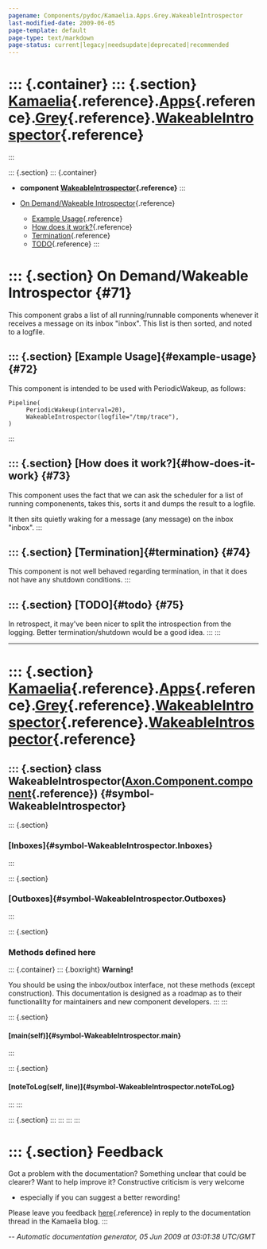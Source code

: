 ```yaml
---
pagename: Components/pydoc/Kamaelia.Apps.Grey.WakeableIntrospector
last-modified-date: 2009-06-05
page-template: default
page-type: text/markdown
page-status: current|legacy|needsupdate|deprecated|recommended
---
```

::: {.container}
::: {.section}
[Kamaelia](/Components/pydoc/Kamaelia.html){.reference}.[Apps](/Components/pydoc/Kamaelia.Apps.html){.reference}.[Grey](/Components/pydoc/Kamaelia.Apps.Grey.html){.reference}.[WakeableIntrospector](/Components/pydoc/Kamaelia.Apps.Grey.WakeableIntrospector.html){.reference}
=================================================================================================================================================================================================================================================================================
:::

::: {.section}
::: {.container}
-   **component
    [WakeableIntrospector](/Components/pydoc/Kamaelia.Apps.Grey.WakeableIntrospector.WakeableIntrospector.html){.reference}**
:::

-   [On Demand/Wakeable Introspector](#71){.reference}
    -   [Example Usage](#72){.reference}
    -   [How does it work?](#73){.reference}
    -   [Termination](#74){.reference}
    -   [TODO](#75){.reference}
:::

::: {.section}
On Demand/Wakeable Introspector {#71}
===============================

This component grabs a list of all running/runnable components whenever
it receives a message on its inbox \"inbox\". This list is then sorted,
and noted to a logfile.

::: {.section}
[Example Usage]{#example-usage} {#72}
-------------------------------

This component is intended to be used with PeriodicWakeup, as follows:

``` {.literal-block}
Pipeline(
     PeriodicWakeup(interval=20),
     WakeableIntrospector(logfile="/tmp/trace"),
)
```
:::

::: {.section}
[How does it work?]{#how-does-it-work} {#73}
--------------------------------------

This component uses the fact that we can ask the scheduler for a list of
running componenents, takes this, sorts it and dumps the result to a
logfile.

It then sits quietly waking for a message (any message) on the inbox
\"inbox\".
:::

::: {.section}
[Termination]{#termination} {#74}
---------------------------

This component is not well behaved regarding termination, in that it
does not have any shutdown conditions.
:::

::: {.section}
[TODO]{#todo} {#75}
-------------

In retrospect, it may\'ve been nicer to split the introspection from the
logging. Better termination/shutdown would be a good idea.
:::
:::

------------------------------------------------------------------------

::: {.section}
[Kamaelia](/Components/pydoc/Kamaelia.html){.reference}.[Apps](/Components/pydoc/Kamaelia.Apps.html){.reference}.[Grey](/Components/pydoc/Kamaelia.Apps.Grey.html){.reference}.[WakeableIntrospector](/Components/pydoc/Kamaelia.Apps.Grey.WakeableIntrospector.html){.reference}.[WakeableIntrospector](/Components/pydoc/Kamaelia.Apps.Grey.WakeableIntrospector.WakeableIntrospector.html){.reference}
=========================================================================================================================================================================================================================================================================================================================================================================================================

::: {.section}
class WakeableIntrospector([Axon.Component.component](/Docs/Axon/Axon.Component.component.html){.reference}) {#symbol-WakeableIntrospector}
------------------------------------------------------------------------------------------------------------

::: {.section}
### [Inboxes]{#symbol-WakeableIntrospector.Inboxes}
:::

::: {.section}
### [Outboxes]{#symbol-WakeableIntrospector.Outboxes}
:::

::: {.section}
### Methods defined here

::: {.container}
::: {.boxright}
**Warning!**

You should be using the inbox/outbox interface, not these methods
(except construction). This documentation is designed as a roadmap as to
their functionalilty for maintainers and new component developers.
:::
:::

::: {.section}
#### [main(self)]{#symbol-WakeableIntrospector.main}
:::

::: {.section}
#### [noteToLog(self, line)]{#symbol-WakeableIntrospector.noteToLog}
:::
:::

::: {.section}
:::
:::
:::
:::

::: {.section}
Feedback
========

Got a problem with the documentation? Something unclear that could be
clearer? Want to help improve it? Constructive criticism is very welcome
- especially if you can suggest a better rewording!

Please leave you feedback
[here](../../../cgi-bin/blog/blog.cgi?rm=viewpost&nodeid=1142023701){.reference}
in reply to the documentation thread in the Kamaelia blog.
:::

*\-- Automatic documentation generator, 05 Jun 2009 at 03:01:38 UTC/GMT*
